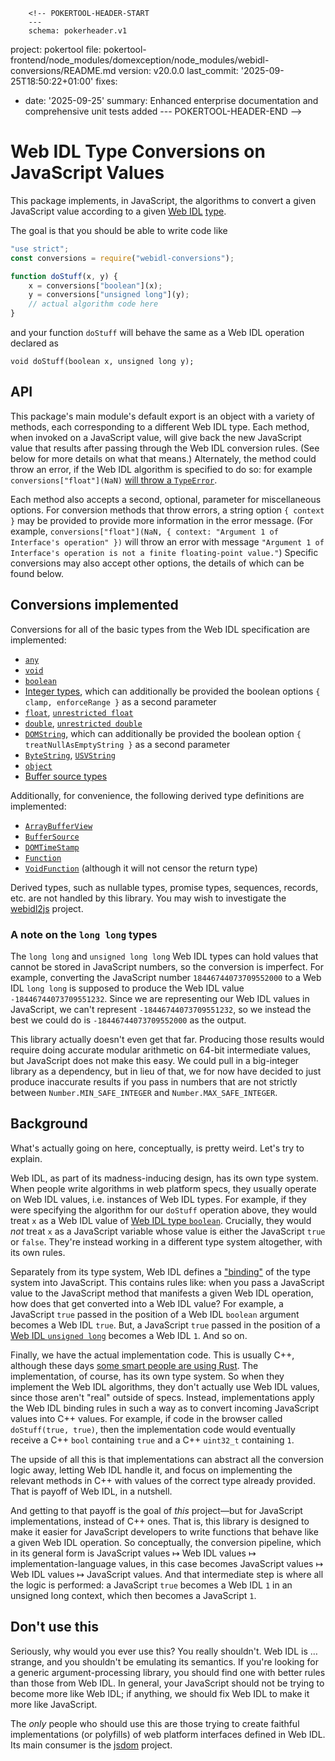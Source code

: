         <!-- POKERTOOL-HEADER-START
        ---
        schema: pokerheader.v1
project: pokertool
file: pokertool-frontend/node_modules/domexception/node_modules/webidl-conversions/README.md
version: v20.0.0
last_commit: '2025-09-25T18:50:22+01:00'
fixes:
- date: '2025-09-25'
  summary: Enhanced enterprise documentation and comprehensive unit tests added
        ---
        POKERTOOL-HEADER-END -->
# Web IDL Type Conversions on JavaScript Values

This package implements, in JavaScript, the algorithms to convert a given JavaScript value according to a given [Web IDL](http://heycam.github.io/webidl/) [type](http://heycam.github.io/webidl/#idl-types).

The goal is that you should be able to write code like

```js
"use strict";
const conversions = require("webidl-conversions");

function doStuff(x, y) {
    x = conversions["boolean"](x);
    y = conversions["unsigned long"](y);
    // actual algorithm code here
}
```

and your function `doStuff` will behave the same as a Web IDL operation declared as

```webidl
void doStuff(boolean x, unsigned long y);
```

## API

This package's main module's default export is an object with a variety of methods, each corresponding to a different Web IDL type. Each method, when invoked on a JavaScript value, will give back the new JavaScript value that results after passing through the Web IDL conversion rules. (See below for more details on what that means.) Alternately, the method could throw an error, if the Web IDL algorithm is specified to do so: for example `conversions["float"](NaN)` [will throw a `TypeError`](http://heycam.github.io/webidl/#es-float).

Each method also accepts a second, optional, parameter for miscellaneous options. For conversion methods that throw errors, a string option `{ context }` may be provided to provide more information in the error message. (For example, `conversions["float"](NaN, { context: "Argument 1 of Interface's operation" })` will throw an error with message `"Argument 1 of Interface's operation is not a finite floating-point value."`) Specific conversions may also accept other options, the details of which can be found below.

## Conversions implemented

Conversions for all of the basic types from the Web IDL specification are implemented:

- [`any`](https://heycam.github.io/webidl/#es-any)
- [`void`](https://heycam.github.io/webidl/#es-void)
- [`boolean`](https://heycam.github.io/webidl/#es-boolean)
- [Integer types](https://heycam.github.io/webidl/#es-integer-types), which can additionally be provided the boolean options `{ clamp, enforceRange }` as a second parameter
- [`float`](https://heycam.github.io/webidl/#es-float), [`unrestricted float`](https://heycam.github.io/webidl/#es-unrestricted-float)
- [`double`](https://heycam.github.io/webidl/#es-double), [`unrestricted double`](https://heycam.github.io/webidl/#es-unrestricted-double)
- [`DOMString`](https://heycam.github.io/webidl/#es-DOMString), which can additionally be provided the boolean option `{ treatNullAsEmptyString }` as a second parameter
- [`ByteString`](https://heycam.github.io/webidl/#es-ByteString), [`USVString`](https://heycam.github.io/webidl/#es-USVString)
- [`object`](https://heycam.github.io/webidl/#es-object)
- [Buffer source types](https://heycam.github.io/webidl/#es-buffer-source-types)

Additionally, for convenience, the following derived type definitions are implemented:

- [`ArrayBufferView`](https://heycam.github.io/webidl/#ArrayBufferView)
- [`BufferSource`](https://heycam.github.io/webidl/#BufferSource)
- [`DOMTimeStamp`](https://heycam.github.io/webidl/#DOMTimeStamp)
- [`Function`](https://heycam.github.io/webidl/#Function)
- [`VoidFunction`](https://heycam.github.io/webidl/#VoidFunction) (although it will not censor the return type)

Derived types, such as nullable types, promise types, sequences, records, etc. are not handled by this library. You may wish to investigate the [webidl2js](https://github.com/jsdom/webidl2js) project.

### A note on the `long long` types

The `long long` and `unsigned long long` Web IDL types can hold values that cannot be stored in JavaScript numbers, so the conversion is imperfect. For example, converting the JavaScript number `18446744073709552000` to a Web IDL `long long` is supposed to produce the Web IDL value `-18446744073709551232`. Since we are representing our Web IDL values in JavaScript, we can't represent `-18446744073709551232`, so we instead the best we could do is `-18446744073709552000` as the output.

This library actually doesn't even get that far. Producing those results would require doing accurate modular arithmetic on 64-bit intermediate values, but JavaScript does not make this easy. We could pull in a big-integer library as a dependency, but in lieu of that, we for now have decided to just produce inaccurate results if you pass in numbers that are not strictly between `Number.MIN_SAFE_INTEGER` and `Number.MAX_SAFE_INTEGER`.

## Background

What's actually going on here, conceptually, is pretty weird. Let's try to explain.

Web IDL, as part of its madness-inducing design, has its own type system. When people write algorithms in web platform specs, they usually operate on Web IDL values, i.e. instances of Web IDL types. For example, if they were specifying the algorithm for our `doStuff` operation above, they would treat `x` as a Web IDL value of [Web IDL type `boolean`](http://heycam.github.io/webidl/#idl-boolean). Crucially, they would _not_ treat `x` as a JavaScript variable whose value is either the JavaScript `true` or `false`. They're instead working in a different type system altogether, with its own rules.

Separately from its type system, Web IDL defines a ["binding"](http://heycam.github.io/webidl/#ecmascript-binding) of the type system into JavaScript. This contains rules like: when you pass a JavaScript value to the JavaScript method that manifests a given Web IDL operation, how does that get converted into a Web IDL value? For example, a JavaScript `true` passed in the position of a Web IDL `boolean` argument becomes a Web IDL `true`. But, a JavaScript `true` passed in the position of a [Web IDL `unsigned long`](http://heycam.github.io/webidl/#idl-unsigned-long) becomes a Web IDL `1`. And so on.

Finally, we have the actual implementation code. This is usually C++, although these days [some smart people are using Rust](https://github.com/servo/servo). The implementation, of course, has its own type system. So when they implement the Web IDL algorithms, they don't actually use Web IDL values, since those aren't "real" outside of specs. Instead, implementations apply the Web IDL binding rules in such a way as to convert incoming JavaScript values into C++ values. For example, if code in the browser called `doStuff(true, true)`, then the implementation code would eventually receive a C++ `bool` containing `true` and a C++ `uint32_t` containing `1`.

The upside of all this is that implementations can abstract all the conversion logic away, letting Web IDL handle it, and focus on implementing the relevant methods in C++ with values of the correct type already provided. That is payoff of Web IDL, in a nutshell.

And getting to that payoff is the goal of _this_ project—but for JavaScript implementations, instead of C++ ones. That is, this library is designed to make it easier for JavaScript developers to write functions that behave like a given Web IDL operation. So conceptually, the conversion pipeline, which in its general form is JavaScript values ↦ Web IDL values ↦ implementation-language values, in this case becomes JavaScript values ↦ Web IDL values ↦ JavaScript values. And that intermediate step is where all the logic is performed: a JavaScript `true` becomes a Web IDL `1` in an unsigned long context, which then becomes a JavaScript `1`.

## Don't use this

Seriously, why would you ever use this? You really shouldn't. Web IDL is … strange, and you shouldn't be emulating its semantics. If you're looking for a generic argument-processing library, you should find one with better rules than those from Web IDL. In general, your JavaScript should not be trying to become more like Web IDL; if anything, we should fix Web IDL to make it more like JavaScript.

The _only_ people who should use this are those trying to create faithful implementations (or polyfills) of web platform interfaces defined in Web IDL. Its main consumer is the [jsdom](https://github.com/jsdom/jsdom) project.

